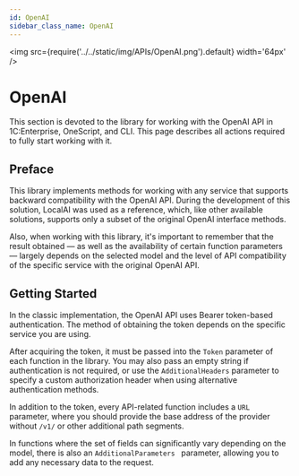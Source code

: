 ```yaml
---
id: OpenAI
sidebar_class_name: OpenAI
---
```


<img src={require('../../static/img/APIs/OpenAI.png').default} width='64px' />

# OpenAI

This section is devoted to the library for working with the OpenAI API in 1C:Enterprise, OneScript, and CLI. This page describes all actions required to fully start working with it.

## Preface

This library implements methods for working with any service that supports backward compatibility with the OpenAI API. During the development of this solution, LocalAI was used as a reference, which, like other available solutions, supports only a subset of the original OpenAI interface methods.

Also, when working with this library, it's important to remember that the result obtained — as well as the availability of certain function parameters — largely depends on the selected model and the level of API compatibility of the specific service with the original OpenAI API.

## Getting Started

In the classic implementation, the OpenAI API uses Bearer token-based authentication. The method of obtaining the token depends on the specific service you are using.

After acquiring the token, it must be passed into the `Token` parameter of each function in the library. You may also pass an empty string if authentication is not required, or use the `AdditionalHeaders` parameter to specify a custom authorization header when using alternative authentication methods.

In addition to the token, every API-related function includes a `URL` parameter, where you should provide the base address of the provider without `/v1/` or other additional path segments.

In functions where the set of fields can significantly vary depending on the model, there is also an `AdditionalParameters ` parameter, allowing you to add any necessary data to the request.